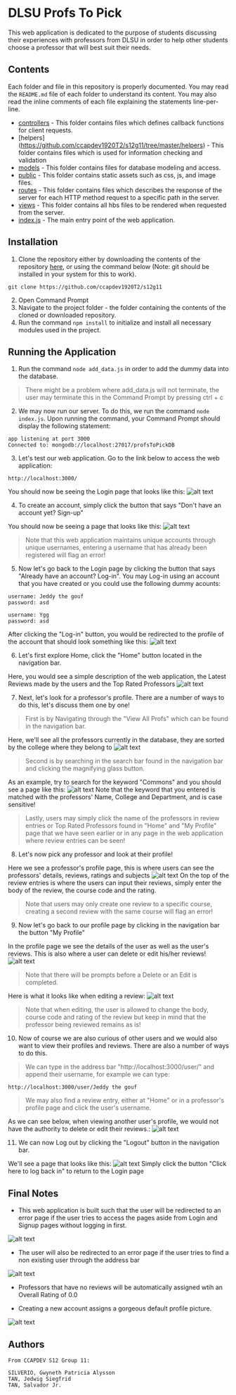 # DLSU Profs To Pick
This web application is dedicated to the purpose of students discussing their experiences with professors from DLSU in order to help other students choose a professor that will best suit their needs.

## Contents

Each folder and file in this repository is properly documented. You may read the `README.md` file of each folder to understand its content. You may also read the inline comments of each file explaining the statements line-per-line.

- [controllers](https://github.com/ccapdev1920T2/s12g11/tree/master/controllers) - This folder contains files which defines callback functions for client requests.
- [helpers] (https://github.com/ccapdev1920T2/s12g11/tree/master/helpers) - This folder contains files which is used for information checking and validation
- [models](https://github.com/ccapdev1920T2/s12g11/tree/master/models) - This folder contains files for database modeling and access.
- [public](https://github.com/ccapdev1920T2/s12g11/tree/master/public) - This folder contains static assets such as css, js, and image files.
- [routes](https://github.com/ccapdev1920T2/s12g11/tree/master/routes) - This folder contains files which describes the response of the server for each HTTP method request to a specific path in the server.
- [views](https://github.com/ccapdev1920T2/s12g11/tree/master/views) - This folder contains all hbs files to be rendered when requested from the server.
- [index.js](https://github.com/ccapdev1920T2/s12g11/blob/master/index.js) - The main entry point of the web application.

## Installation

1. Clone the repository either by downloading the contents of the repository [here](https://github.com/ccapdev1920T2/s12g11), or using the command below (Note: git should be installed in your system for this to work).
```
git clone https://github.com/ccapdev1920T2/s12g11
```
2. Open Command Prompt
3. Navigate to the project folder - the folder containing the contents of the cloned or downloaded repository.
4. Run the command `npm install` to initialize and install all necessary modules used in the project.

## Running the Application

1. Run the command `node add_data.js` in order to add the dummy data into the database.

> There might be a problem where add_data.js will not terminate, the user may terminate this in the Command Prompt by pressing ctrl + c

2. We may now run our server. To do this, we run the command `node index.js`. Upon running the command, your Command Prompt should display the following statement:
```
app listening at port 3000
Connected to: mongodb://localhost:27017/profsToPickDB
```
3. Let's test our web application. Go to the link below to access the web application:
```
http://localhost:3000/
```

You should now be seeing the Login page that looks like this:
![alt text](scLogin.png "Login Page")

4. To create an account, simply click the button that says "Don't have an account yet? Sign-up"

You should now be seeing a page that looks like this:
![alt text](scSignup.png "Signup Page")

> Note that this web application maintains unique accounts through unique usernames, entering a username that has already been registered will flag an error!

5. Now let's go back to the Login page by clicking the button that says "Already have an account? Log-in". You may Log-in using an account that you have created or you could use the following dummy acounts:

```
username: Jeddy the gouf
password: asd

username: Ygg
password: asd
```

After clicking the "Log-in" button, you would be redirected to the profile of the account that should look something like this:
![alt text](scProfile.png "Profile Page")

6. Let's first explore Home, click the "Home" button located in the navigation bar. 

Here, you would see a simple description of the web application, the Latest Reviews made by the users and the Top Rated Professors
![alt text](scHome.png "Home Page")


7. Next, let's look for a professor's profile. There are a number of ways to do this, let's discuss them one by one!


> First is by Navigating through the "View All Profs" which can be found in the navigation bar.

Here, we'll see all the professors currently in the database, they are sorted by the college where they belong to
![alt text](scView.png "View Page")

> Second is by searching in the search bar found in the navigation bar and clicking the magnifying glass button.

As an example, try to search for the keyword "Commons" and you should see a page like this:
![alt text](scResult.png "Result Page")
Note that the keyword that you entered is matched with the professors' Name, College and Department, and is case sensitive!

> Lastly, users may simply click the name of the professors in review entries or Top Rated Professors found in "Home" and "My Profile" page that we have seen earlier or in any page in the web application where review entries can be seen!

8. Let's now pick any professor and look at their profile!

Here we see a professor's profile page, this is where users can see the professors' details, reviews, ratings and subjects
![alt text](scFaculty.png "Faculty Page")
On the top of the review entries is where the users can input their reviews, simply enter the body of the review, the course code and the rating.

> Note that users may only create one review to a specific course, creating a second review with the same course will flag an error!

9. Now let's go back to our profile page by clicking in the navigation bar the button "My Profile"

In the profile page we see the details of the user as well as the user's reviews. This is also where a user can delete or edit his/her reviews!
![alt text](scProfile.png "Profile Page")

> Note that there will be prompts before a Delete or an Edit is completed.

Here is what it looks like when editing a review:
![alt text](scEdit.png "Edit Example")

> Note that when editing, the user is allowed to change the body, course code and rating of the review but keep in mind that the professor being reviewed remains as is!

10. Now of course we are also curious of other users and we would also want to view their profiles and reviews. There are also a number of ways to do this.

> We can type in the address bar "http://localhost:3000/user/" and append their username, for example we can type:
```
http://localhost:3000/user/Jeddy the gouf
```

> We may also find a review entry, either at "Home" or in a professor's profile page and click the user's username. 

As we can see below, when viewing another user's profile, we would not have the authority to delete or edit their reviews.: 
![alt text](scUser.png "User Page")

11. We can now Log out by clicking the "Logout" button in the navigation bar.

We'll see a page that looks like this:
![alt text](scLogout.png "User Page")
Simply click the button "Click here to log back in" to return to the Login page

## Final Notes

- This web application is built such that the user will be redirected to an error page if the user tries to access the pages aside from Login and Signup pages without logging in first.

![alt text](scError1.png "Error1")

- The user will also be redirected to an error page if the user tries to find a non existing user through the address bar

![alt text](scError2.png "Error2")

- Professors that have no reviews will be automatically assigned wtih an Overall Rating of 0.0

- Creating a new account assigns a gorgeous default profile picture.

![alt text](/public/images/default.jpg "Wow")

## Authors

```
From CCAPDEV S12 Group 11:

SILVERIO, Gwyneth Patricia Alysson
TAN, Jedwig Siegfrid
TAN, Salvador Jr.
```